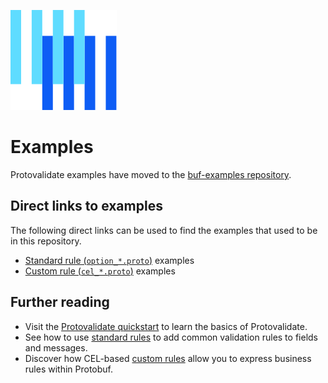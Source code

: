 ![The Buf logo](https://raw.githubusercontent.com/bufbuild/protovalidate/main/.github/buf-logo.svg)

# Examples

Protovalidate examples have moved to the [buf-examples repository][protovalidate-examples]. 

## Direct links to examples

The following direct links can be used to find the examples that used to be in this repository.

- [Standard rule (`option_*.proto`)][standard-rules-example] examples
- [Custom rule (`cel_*.proto`)][custom-rules-example] examples

## Further reading

- Visit the [Protovalidate quickstart][quickstart] to learn the basics of Protovalidate.
- See how to use [standard rules][standard-rules] to add common validation rules to fields and messages.
- Discover how CEL-based [custom rules][custom-rules] allow you to express business rules within Protobuf.

[buf]: https://buf.build
[protovalidate]: https://buf.build/docs/protovalidate/
[protovalidate-examples]: https://github.com/bufbuild/buf-examples/tree/main/protovalidate
[standard-rules-example]: https://github.com/bufbuild/buf-examples/tree/main/protovalidate/rules-standard
[custom-rules-example]: https://github.com/bufbuild/buf-examples/tree/main/protovalidate/rules-custom
[quickstart]: https://buf.build/docs/protovalidate/quickstart/
[standard-rules]: https://buf.build/docs/protovalidate/schemas/standard-rules/
[custom-rules]: https://buf.build/docs/protovalidate/schemas/custom-rules/
